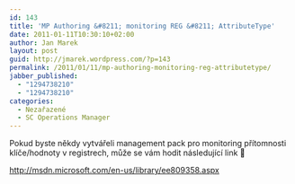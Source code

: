 ```yaml
---
id: 143
title: 'MP Authoring &#8211; monitoring REG &#8211; AttributeType'
date: 2011-01-11T10:30:10+02:00
author: Jan Marek
layout: post
guid: http://jmarek.wordpress.com/?p=143
permalink: /2011/01/11/mp-authoring-monitoring-reg-attributetype/
jabber_published:
  - "1294738210"
  - "1294738210"
categories:
  - Nezařazené
  - SC Operations Manager
---
```

Pokud byste někdy vytvářeli management pack pro monitoring přítomnosti klíče/hodnoty v registrech, může se vám hodit následující link 🙂

<http://msdn.microsoft.com/en-us/library/ee809358.aspx>

